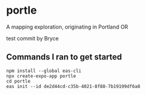 # portle
A mapping exploration, originating in Portland OR

test commit by Bryce


## Commands I ran to get started
```
npm install --global eas-cli
npx create-expo-app portle
cd portle
eas init --id de2d44cd-c35b-4021-8f88-7b19199df6a8
```